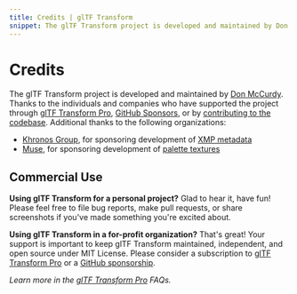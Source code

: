 ```yaml
---
title: Credits | glTF Transform
snippet: The glTF Transform project is developed and maintained by Don McCurdy. Thanks to the individuals and companies who have supported the project through GitHub Sponsors or by…
---
```


# Credits

The glTF Transform project is developed and maintained by [Don McCurdy](https://github.com/donmccurdy). Thanks to the individuals and companies who have supported the project through [glTF Transform Pro](https://store.donmccurdy.com/l/gltf-transform-pro), [GitHub Sponsors](https://github.com/sponsors/donmccurdy/), or by [contributing to the codebase](https://github.com/donmccurdy/glTF-Transform/graphs/contributors). Additional thanks to the following organizations:

- [Khronos Group](https://www.khronos.org/), for sponsoring development of [XMP metadata](/modules/extensions/classes/KHRXMP)
- [Muse](https://www.muse.place/), for sponsoring development of [palette textures](/modules/functions/functions/palette)

## Commercial Use

**Using glTF Transform for a personal project?** Glad to hear it, have fun! Please feel free to file bug reports, make pull requests, or share screenshots if you've made something you're excited about.

**Using glTF Transform in a for-profit organization?** That's great! Your support is important to keep glTF Transform maintained, independent, and open source under MIT License. Please consider a subscription to [glTF Transform Pro](https://store.donmccurdy.com/l/gltf-transform-pro) or a [GitHub sponsorship](https://github.com/sponsors/donmccurdy).

*Learn more in the [glTF Transform Pro](https://store.donmccurdy.com/l/gltf-transform-pro) FAQs.*
